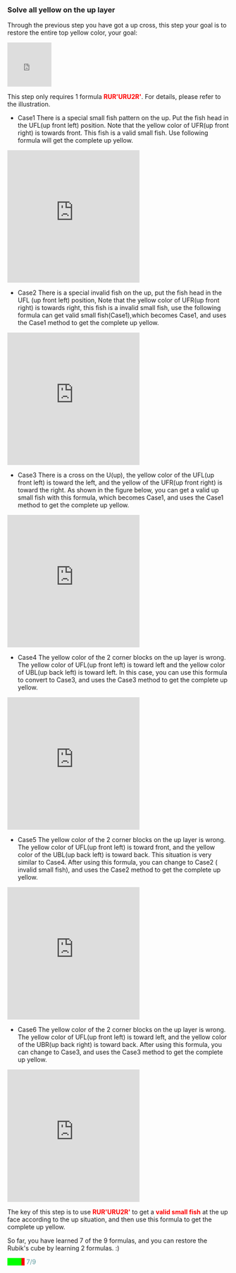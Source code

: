 ###  Solve all yellow on the up layer
Through the previous step you have got a up cross, this step your goal is to restore the entire top yellow color, your goal:
<iframe src="https://fy-create.github.io/Cube/tools/browser/cube.html?para={screenRatio:1.0,corner:12345678,edge:1234567890AB,center:123456,edgeValidFace:{1:U,2:U,3:U,4:U},cornerValidFace:{1:U,2:U,3:U,4:U}}
" width="100px" height="100px" frameborder="0" scrolling="no"></iframe>

This step only requires 1 formula <span style="color: red;">**RUR'URU2R'**</span>. For details, please refer to the illustration.


- Case1 There is a special small fish pattern on the up. Put the fish head in the UFL(up front left) position. Note that the yellow color of UFR(up front right) is towards front. This fish is a valid small fish. Use following formula will get the complete up yellow.

<iframe src="https://fy-create.github.io/Cube/tools/browser/cube.html?para={screenRatio:1.5,eye:true,corner:12345678,edge:1234567890AB,center:123456,edgeValidFace:{1:U,2:U,3:U,4:U},cornerValidFace:{1:U,2:U,3:U,4:U},cornerDirAndPath:<2<3<4,formula:RUR'URU2R'}" width="300px" height="300px" frameborder="0" scrolling="no"></iframe>

- Case2 There is a special invalid fish on the up, put the fish head in the UFL (up front left) position,  Note that the yellow color of UFR(up front right) is towards right, this fish is a invalid small fish, use the following formula can get valid small fish(Case1),which becomes Case1, and uses the Case1 method to get the complete up yellow.

<iframe src="https://fy-create.github.io/Cube/tools/browser/cube.html?para={screenRatio:1.5,eye:true,corner:12345678,edge:1234567890AB,center:123456,edgeValidFace:{1:U,2:U,3:U,4:U},cornerValidFace:{1:U,2:U,3:U,4:U},cornerDirAndPath:>2<3<3>4,formula:RUR'URU2R'}" width="300px" height="300px" frameborder="0" scrolling="no"></iframe>

- Case3 There is a cross on the U(up), the yellow color of the UFL(up front left) is toward the left, and the yellow of the UFR(up front right) is toward the right. As shown in the figure below, you can get a valid up small fish with this formula, which becomes Case1, and uses the Case1 method to get the complete up yellow.

<iframe src="https://fy-create.github.io/Cube/tools/browser/cube.html?para={screenRatio:1.5,eye:true,corner:12345678,edge:1234567890AB,center:123456,edgeValidFace:{1:U,2:U,3:U,4:U},cornerValidFace:{1:U,2:U,3:U,4:U},cornerDirAndPath:<2>3>4,formula:RUR'URU2R'}" width="300px" height="300px" frameborder="0" scrolling="no"></iframe>

- Case4 The yellow color of the 2 corner blocks on the up layer is wrong. The yellow color of UFL(up front left) is toward left and the yellow color of UBL(up back left) is toward left. In this case, you can use this formula to convert to Case3, and uses the Case3 method to get the complete up yellow.

<iframe src="https://fy-create.github.io/Cube/tools/browser/cube.html?para={screenRatio:1.5,eye:true,corner:12345678,edge:1234567890AB,center:123456,edgeValidFace:{1:U,2:U,3:U,4:U},cornerValidFace:{1:U,2:U,3:U,4:U},cornerDirAndPath:>2,formula:RUR'URU2R'}" width="300px" height="300px" frameborder="0" scrolling="no"></iframe>

- Case5 The yellow color of the 2 corner blocks on the up layer is wrong. The yellow color of UFL(up front left) is toward front, and the yellow color of the UBL(up back left) is toward back. This situation is very similar to Case4. After using this formula, you can change to Case2 ( invalid small fish), and uses the Case2 method to get the complete up yellow.

<iframe src="https://fy-create.github.io/Cube/tools/browser/cube.html?para={screenRatio:1.5,eye:true,corner:12345678,edge:1234567890AB,center:123456,edgeValidFace:{1:U,2:U,3:U,4:U},cornerValidFace:{1:U,2:U,3:U,4:U},cornerDirAndPath:<2,formula:RUR'URU2R'}" width="300px" height="300px" frameborder="0" scrolling="no"></iframe>

- Case6 The yellow color of the 2 corner blocks on the up layer is wrong. The yellow color of UFL(up front left) is toward left, and the yellow color of the UBR(up back right) is toward back. After using this formula, you can change to Case3, and uses the Case3 method to get the complete up yellow.

<iframe src="https://fy-create.github.io/Cube/tools/browser/cube.html?para={screenRatio:1.5,eye:true,corner:12345678,edge:1234567890AB,center:123456,edgeValidFace:{1:U,2:U,3:U,4:U},cornerValidFace:{1:U,2:U,3:U,4:U},cornerDirAndPath:>3,formula:RUR'URU2R'}" width="300px" height="300px" frameborder="0" scrolling="no"></iframe>

The key of this step is to use <span style="color: red;">**RUR'URU2R'**</span> to get a <span style="color: red;">**valid small fish**</span> at the up face according to the up situation, and then use this formula to get the complete up yellow.

So far, you have learned 7 of the 9 formulas, and you can restore the Rubik's cube by learning 2 formulas. :)
<p style="color: #5e9ca0;"><span style="background-color: #ff0000;"><span style="background-color: #00ff00;">&nbsp; &nbsp;&nbsp;&nbsp;&nbsp;&nbsp;&nbsp;</span>&nbsp;&nbsp;</span> 7/9</p>
